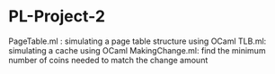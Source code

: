 # PL-Project-2

PageTable.ml : simulating a page table structure using OCaml
TLB.ml: simulating a cache using OCaml
MakingChange.ml: find the minimum number of coins needed to match the change amount
